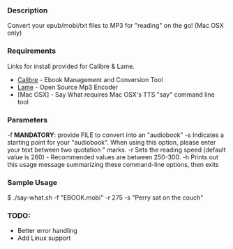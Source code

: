 ### Description
Convert your epub/mobi/txt files to MP3 for "reading" on the go! (Mac OSX only)

### Requirements
Links for install provided for Calibre & Lame.
* [Calibre](https://calibre-ebook.com/download_osx) - Ebook Management and Conversion Tool
* [Lame](https://gist.github.com/trevorsheridan/1948448) - Open Source Mp3 Encoder
* [Mac OSX] - Say What requires Mac OSX's TTS "say" command line tool

### Parameters
-f     **MANDATORY**: provide FILE to convert into an "audiobook"
-s    Indicates a starting point for your "audiobook". When using this option, please enter your text between two quotation " marks. 
-r    Sets the reading speed (default value is 260) - Recommended values are between 250-300.
-h    Prints out this usage message summarizing these command-line options, then exits

### Sample Usage
$ ./say-what.sh -f "EBOOK.mobi" -r 275 -s "Perry sat on the couch"

### TODO: 
* Better error handling
* Add Linux support
